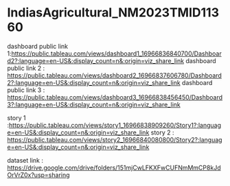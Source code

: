 # IndiasAgricultural_NM2023TMID11360


dashboard public link 1:https://public.tableau.com/views/dashboard1_16966836840700/Dashboard2?:language=en-US&:display_count=n&:origin=viz_share_link
dashboard public link 2 : https://public.tableau.com/views/dashboard2_16966837606780/Dashboard2?:language=en-US&:display_count=n&:origin=viz_share_link
dashboard public link 3 : https://public.tableau.com/views/dashboard3_16966838456450/Dashboard3?:language=en-US&:display_count=n&:origin=viz_share_link


story 1 :https://public.tableau.com/views/story1_16966838909260/Story1?:language=en-US&:display_count=n&:origin=viz_share_link
story 2 : https://public.tableau.com/views/story2_16966840080800/Story2?:language=en-US&:display_count=n&:origin=viz_share_link


dataset link : https://drive.google.com/drive/folders/151mjCwLFKXFwCUFNmMmCP8kJdOrVrZ0x?usp=sharing
